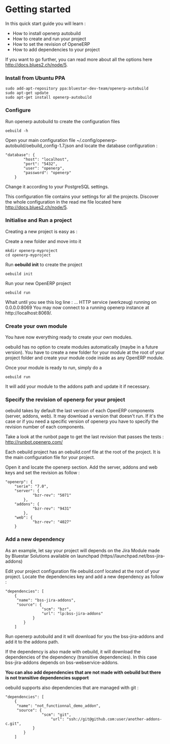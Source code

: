 # Getting started

In this quick start guide you will learn : 

- How to install openerp autobuild
- How to create and run your project
- How to set the revision of OpeneERP
- How to add dependencies to your project

If you want to go further, you can read more about all the options here http://docs.blues2.ch/node/5.

### Install from Ubuntu PPA
	
	sudo add-apt-repository ppa:bluestar-dev-team/openerp-autobuild
	sudo apt-get update
	sudo apt-get install openerp-autobuild

### Configure

Run openerp autobuild to create the configuration files

	oebuild -h

Open your main configuration file ~/.config/openerp-autobuild/oebuild_config-1.7.json and locate the database configuration :

	"database": {
            "host": "localhost",
            "port": "5432",
            "user": "openerp",
            "password": "openerp"
        }

Change it according to your PostgreSQL settings. 

This configuration file contains your settings for all the projects.
Discover the whole configuration in the read me file located here http://docs.blues2.ch/node/5.

### Initialise and Run a project
Creating a new project is easy as :

Create a new folder and move into it

	mkdir openerp-myproject
	cd openerp-myproject

Run __oebuild init__ to create the project

	oebuild init

Run your new OpenERP project

	oebuild run

Whait until you see this log line : ... HTTP service (werkzeug) running on 0.0.0.0:8069
You may now connect to a running openerp instance at http://localhost:8069/.


### Create your own module

You have now everything ready to create your own modules.

oebuild has no option to create modules automatically (maybe in a future version).
You have to create a new folder for your module at the root of your project folder 
and create your module code inside as any OpenERP module.

Once your module is ready to run, simply do a 

	oebuild run

It will add your module to the addons path and update it if necessary.

### Specify the revision of openerp for your project

oebuild takes by default the last version of each OpenERP components (server, addons, web).
It may download a version that doesn't run. 
If it's the case or if you need a specific version of openerp you have to specify the revision number of each components.

Take a look at the runbot page to get the last revision that passes the tests : http://runbot.openerp.com/

Each oebuild project has an oebuild.conf file at the root of the project. 
It is the main configuration file for your project.

Open it and locate the openerp section. Add the server, addons and web keys and set the revision as follow :

    "openerp": {
        "serie": "7.0",
        "server": {
                "bzr-rev": "5071"
            },
        "addons": {
                "bzr-rev": "9431"
            },
        "web": {
                "bzr-rev": "4027"
        }

### Add a new dependency

As an example, let say your project will depends on the Jira Module made by Bluestar Solutions 
available on launchpad (https//launchpad.net/bss-jira-addons)

Edit your project configuration file oebuild.conf located at the root of your project. 
Locate the dependencies key and add a new dependency as follow :

	"dependencies": [
		{
		 "name": "bss-jira-addons",
		 "source": {
                 	"scm": "bzr",
	                "url": "lp:bss-jira-addons"
        	 	}
        	}
      	]

Run openerp autobuild and it will download for you the bss-jira-addons and add it to the addons path. 

If the dependency is also made with oebuild, it will download the dependencies of the dependency (transitive dependencies).
In this case bss-jira-addons depends on bss-webservice-addons.

__You can also add dependencies that are not made with oebuild but there is not transitive dependencies support__

oebuild supports also dependencies that are managed with git : 

	"dependencies": [
		{
		 "name": "not_functionnal_demo_addon",
		 "source": {
                 	"scm": "git",
                        "url": "ssh://git@github.com:user/another-addons-c.git",
        	 	}
        	}
      	]
